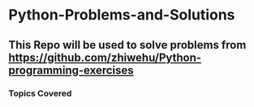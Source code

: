 # Python-Problems-and-Solutions

## This Repo will be used to solve problems from https://github.com/zhiwehu/Python-programming-exercises

### Topics Covered